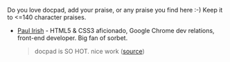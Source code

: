 Do you love docpad, add your praise, or any praise you find here :-) Keep it to <=140 character praises.


- [Paul Irish](http://paulirish.com/) - HTML5 & CSS3 aficionado, Google Chrome dev relations, front-end developer. Big fan of sorbet.

    > docpad is SO HOT. nice work ([source](https://twitter.com/#!/paul_irish/status/134816120925470720))
